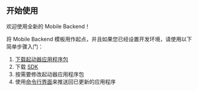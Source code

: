 开始使用
-----------------------------------------
欢迎使用全新的 Mobile Backend！

将 Mobile Backend 模板用作起点，并且如果您已经设置开发环境，请使用以下简单步骤入门：

1. [下载起动器应用程序包](${ace-url}/rest/apps/${app-guid}/starter-download)
2. 下载 [SDK](${doc-url}/#starters/mobile/sdk.html)
3. 按需要修改起动器应用程序包
4. 使用[命令行界面](https://github.com/cloudfoundry/cli)来推送回已更新的应用程序
